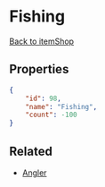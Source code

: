 # Fishing

<no description available>

[Back to itemShop](../item-shops.md)

## Properties

```json
{
    "id": 98,
    "name": "Fishing",
    "count": -100
}
```

## Related

- [Angler](../items/2370-angler.md)


